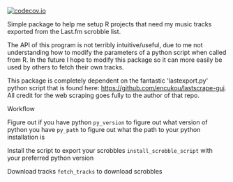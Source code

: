 [![codecov.io](https://codecov.io/github/r-lib/covr/coverage.svg?branch=master)](https://codecov.io/github/condwanaland/scrobbler?branch=master)



Simple package to help me setup R projects that need my music tracks exported from the Last.fm scrobble list.

The API of this program is not terribly intuitive/useful, due to me not understanding how to modify the parameters of a python script when called from R. In the future I hope to modify this package so it can more easily be used by others to fetch their own tracks.

This package is completely dependent on the fantastic 'lastexport.py' python script that is found here: <https://github.com/encukou/lastscrape-gui>. All credit for the web scraping goes fully to the author of that repo.


Workflow

Figure out if you have python
`py_version` to figure out what version of python you have
`py_path` to figure out what the path to your python installation is

Install the script to export your scrobbles
`install_scrobble_script` with your preferred python version

Download tracks
`fetch_tracks` to download scrobbles
